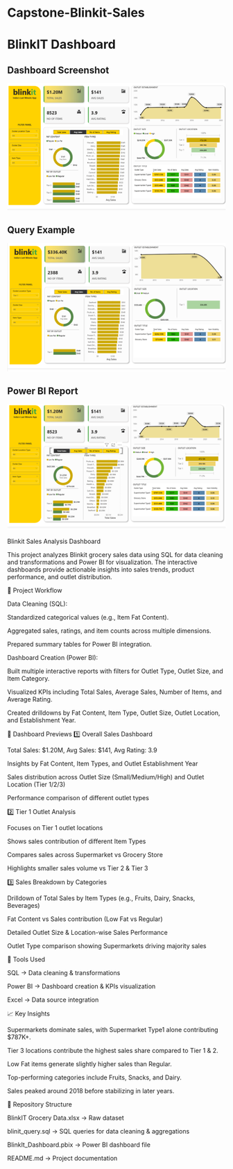 # Capstone-Blinkit-Sales
# BlinkIT Dashboard

## Dashboard Screenshot
![Dashboard](Screenshot%202025-09-10%20215626.png)

## Query Example
![SQL Query](Screenshot%202025-09-10%20215656.png)

## Power BI Report
![Report](Screenshot%202025-09-10%20215755.png)

Blinkit Sales Analysis Dashboard

This project analyzes Blinkit grocery sales data using SQL for data cleaning and transformations and Power BI for visualization. The interactive dashboards provide actionable insights into sales trends, product performance, and outlet distribution.

🔎 Project Workflow

Data Cleaning (SQL):

Standardized categorical values (e.g., Item Fat Content).

Aggregated sales, ratings, and item counts across multiple dimensions.

Prepared summary tables for Power BI integration.

Dashboard Creation (Power BI):

Built multiple interactive reports with filters for Outlet Type, Outlet Size, and Item Category.

Visualized KPIs including Total Sales, Average Sales, Number of Items, and Average Rating.

Created drilldowns by Fat Content, Item Type, Outlet Size, Outlet Location, and Establishment Year.

📸 Dashboard Previews
1️⃣ Overall Sales Dashboard

Total Sales: $1.20M, Avg Sales: $141, Avg Rating: 3.9

Insights by Fat Content, Item Types, and Outlet Establishment Year

Sales distribution across Outlet Size (Small/Medium/High) and Outlet Location (Tier 1/2/3)

Performance comparison of different outlet types

2️⃣ Tier 1 Outlet Analysis

Focuses on Tier 1 outlet locations

Shows sales contribution of different Item Types

Compares sales across Supermarket vs Grocery Store

Highlights smaller sales volume vs Tier 2 & Tier 3

3️⃣ Sales Breakdown by Categories

Drilldown of Total Sales by Item Types (e.g., Fruits, Dairy, Snacks, Beverages)

Fat Content vs Sales contribution (Low Fat vs Regular)

Detailed Outlet Size & Location-wise Sales Performance

Outlet Type comparison showing Supermarkets driving majority sales

🚀 Tools Used

SQL → Data cleaning & transformations

Power BI → Dashboard creation & KPIs visualization

Excel → Data source integration

📈 Key Insights

Supermarkets dominate sales, with Supermarket Type1 alone contributing $787K+.

Tier 3 locations contribute the highest sales share compared to Tier 1 & 2.

Low Fat items generate slightly higher sales than Regular.

Top-performing categories include Fruits, Snacks, and Dairy.

Sales peaked around 2018 before stabilizing in later years.

📂 Repository Structure

BlinkIT Grocery Data.xlsx → Raw dataset

blinit_query.sql → SQL queries for data cleaning & aggregations

BlinkIt_Dashboard.pbix → Power BI dashboard file

README.md → Project documentation
